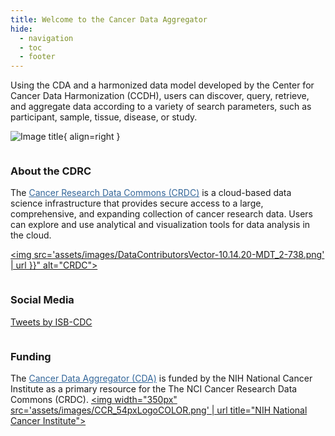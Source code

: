 ```yaml
---
title: Welcome to the Cancer Data Aggregator
hide:
  - navigation
  - toc
  - footer
---
```



<div class="flex-container" markdown>

<div class="introtext" markdown>

Using the CDA and a harmonized data model developed by the Center for
Cancer Data Harmonization (CCDH), users can discover, query, retrieve,
and aggregate data according to a variety of search parameters, such as
participant, sample, tissue, disease, or study.

</div>

<div class="introimage" markdown>

![Image title](assets/images/cda_graphic.png){ align=right }

</div>
</div>

<div class="flex-trio" markdown>
<div class="column" markdown>

### About the CDRC

The <a href="https://datascience.cancer.gov/data-commons" target="_blank" rel="noopener" style="color:#336699;">Cancer Research Data Commons (CRDC)</a> is a cloud-based data science infrastructure that provides secure access to a large, comprehensive, and expanding collection of cancer research data. Users can explore and use analytical and visualization tools for data analysis in the cloud.</br>

<a href="https://datacommons.cancer.gov/" target="_blank"><img src='assets/images/DataContributorsVector-10.14.20-MDT_2-738.png' | url }}" alt="CRDC"></a>

</div>

<div class="column" markdown>

### Social Media
<a class="twitter-timeline" data-width="400" data-height="400" href="https://twitter.com/isb_cgc?ref_src=twsrc%5Etfw">Tweets by ISB-CDC</a> <script async src="https://platform.twitter.com/widgets.js" charset="utf-8"></script>
</div>

<div class="column" markdown>


### Funding
The <a href="https://github.com/CancerDataAggregator" target="_blank" rel="noopener" style="color:#336699;">Cancer Data Aggregator (CDA)</a> is funded by the NIH National Cancer Institute as a primary resource for the The NCI Cancer Research Data Commons (CRDC).
<a href="https://datascience.cancer.gov/data-commons" target="_blank"><img width="350px" src='assets/images/CCR_54pxLogoCOLOR.png' | url  title="NIH National Cancer Institute"></a>

</div>
</div>
